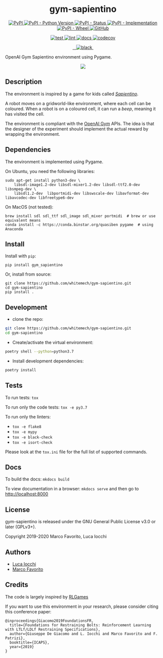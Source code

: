 <h1 align="center">
  <b>gym-sapientino</b>
</h1>

<p align="center">
  <a href="https://pypi.org/project/gym-sapientino">
    <img alt="PyPI" src="https://img.shields.io/pypi/v/gym-sapientino">
  </a>
  <a href="https://pypi.org/project/gym-sapientino">
    <img alt="PyPI - Python Version" src="https://img.shields.io/pypi/pyversions/gym-sapientino" />
  </a>
  <a href="">
    <img alt="PyPI - Status" src="https://img.shields.io/pypi/status/gym-sapientino" />
  </a>
  <a href="">
    <img alt="PyPI - Implementation" src="https://img.shields.io/pypi/implementation/gym-sapientino">
  </a>
  <a href="">
    <img alt="PyPI - Wheel" src="https://img.shields.io/pypi/wheel/gym-sapientino">
  </a>
  <a href="https://github.com/whitemech/gym-sapientino/blob/master/LICENSE">
    <img alt="GitHub" src="https://img.shields.io/github/license/whitemech/gym-sapientino">
  </a>
</p>
<p align="center">
  <a href="">
    <img alt="test" src="https://github.com/whitemech/gym-sapientino/workflows/test/badge.svg">
  </a>
  <a href="">
    <img alt="lint" src="https://github.com/whitemech/gym-sapientino/workflows/lint/badge.svg">
  </a>
  <a href="">
    <img alt="docs" src="https://github.com/whitemech/gym-sapientino/workflows/docs/badge.svg">
  </a>
  <a href="https://codecov.io/gh/whitemech/gym-sapientino">
    <img alt="codecov" src="https://codecov.io/gh/whitemech/gym-sapientino/branch/master/graph/badge.svg?token=FG3ATGP5P5">
  </a>
</p>
<p align="center">
  <a href="https://img.shields.io/badge/flake8-checked-blueviolet">
    <img alt="" src="https://img.shields.io/badge/flake8-checked-blueviolet">
  </a>
  <a href="https://img.shields.io/badge/mypy-checked-blue">
    <img alt="" src="https://img.shields.io/badge/mypy-checked-blue">
  </a>
  <a href="https://img.shields.io/badge/isort-checked-yellow">
    <img alt="" src="https://img.shields.io/badge/isort-checked-yellow">
  </a>
  <a href="https://img.shields.io/badge/code%20style-black-black">
    <img alt="black" src="https://img.shields.io/badge/code%20style-black-black" />
  </a>
  <a href="https://www.mkdocs.org/">
    <img alt="" src="https://img.shields.io/badge/docs-mkdocs-9cf">
  </a>
</p>

OpenAI Gym Sapientino environment using Pygame.

<p align="center">
  <img src="https://raw.githubusercontent.com/whitemech/gym-sapientino/master/docs/sapientino-homepage.gif" />
</p>

## Description

The environment is inspired by a game for kids called 
[_Sapientino_](https://it.wikipedia.org/wiki/Sapientino).
 
A robot moves on a gridworld-like environment, 
where each cell can be coloured. 
When a robot is on a coloured cell, it can 
run a _beep_, meaning it has visited the cell.

The environment is compliant with the 
[OpenAI Gym](https://github.com/openai/gym/) APIs.
The idea is that the designer of the experiment
should implement the actual reward by wrapping the environment. 

## Dependencies

The environment is implemented using Pygame.

On Ubuntu, you need the following libraries:
```
sudo apt-get install python3-dev \
    libsdl-image1.2-dev libsdl-mixer1.2-dev libsdl-ttf2.0-dev libsmpeg-dev \
    libsdl1.2-dev  libportmidi-dev libswscale-dev libavformat-dev libavcodec-dev libfreetype6-dev
```

On MacOS (not tested):
```
brew install sdl sdl_ttf sdl_image sdl_mixer portmidi  # brew or use equivalent means
conda install -c https://conda.binstar.org/quasiben pygame  # using Anaconda
```

## Install

Install with `pip`:

    pip install gym_sapientino
    
Or, install from source:

    git clone https://github.com/whitemech/gym-sapientino.git
    cd gym-sapientino
    pip install .

## Development

- clone the repo:
```bash
git clone https://github.com/whitemech/gym-sapientino.git
cd gym-sapientino
```
    
- Create/activate the virtual environment:
```bash
poetry shell --python=python3.7
```

- Install development dependencies:
```bash
poetry install
```
    
## Tests

To run tests: `tox`

To run only the code tests: `tox -e py3.7`

To run only the linters: 
- `tox -e flake8`
- `tox -e mypy`
- `tox -e black-check`
- `tox -e isort-check`

Please look at the `tox.ini` file for the full list of supported commands. 

## Docs

To build the docs: `mkdocs build`

To view documentation in a browser: `mkdocs serve`
and then go to [http://localhost:8000](http://localhost:8000)

## License

gym-sapientino is released under the GNU General Public License v3.0 or later (GPLv3+).

Copyright 2019-2020 Marco Favorito, Luca Iocchi

## Authors

- [Luca Iocchi](https://sites.google.com/a/dis.uniroma1.it/iocchi/home)
- [Marco Favorito](https://marcofavorito.github.io/)

## Credits

The code is largely inspired by [RLGames](https://github.com/iocchi/RLGames.git)

If you want to use this environment in your research, please consider
citing this conference paper:

```
@inproceedings{Giacomo2019FoundationsFR,
  title={Foundations for Restraining Bolts: Reinforcement Learning with LTLf/LDLf Restraining Specifications},
  author={Giuseppe De Giacomo and L. Iocchi and Marco Favorito and F. Patrizi},
  booktitle={ICAPS},
  year={2019}
}
```
